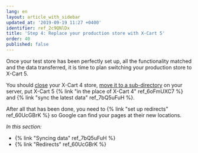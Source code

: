 ```yaml
---
lang: en
layout: article_with_sidebar
updated_at: '2019-09-19 11:27 +0400'
identifier: ref_2c9QNlDx
title: 'Step 4: Replace your production store with X-Cart 5'
order: 40
published: false
---
```

Once your test store has been perfectly set up, all the functionality matched and the data transferred, it is time to plan switching your production store to X-Cart 5.

You should [close](https://help.x-cart.com/X-Cart:General_Options#Common_store_options) your X-Cart 4 store, [move it to a sub-directory](https://help.x-cart.com/X-Cart:Moving_store_to_web-root_directory) on your server, put X-Cart 5 {% link "in the place of X-Cart 4" ref_6oFmUXC7 %} and {% link "sync the latest data" ref_7bQ5uFuH %}.

After all that has been done, you need to {% link "set up redirects" ref_60UcGBrK %} so Google can find your pages at their new locations.

_In this section:_
*   {% link "Syncing data" ref_7bQ5uFuH %}
*   {% link "Redirects" ref_60UcGBrK %}